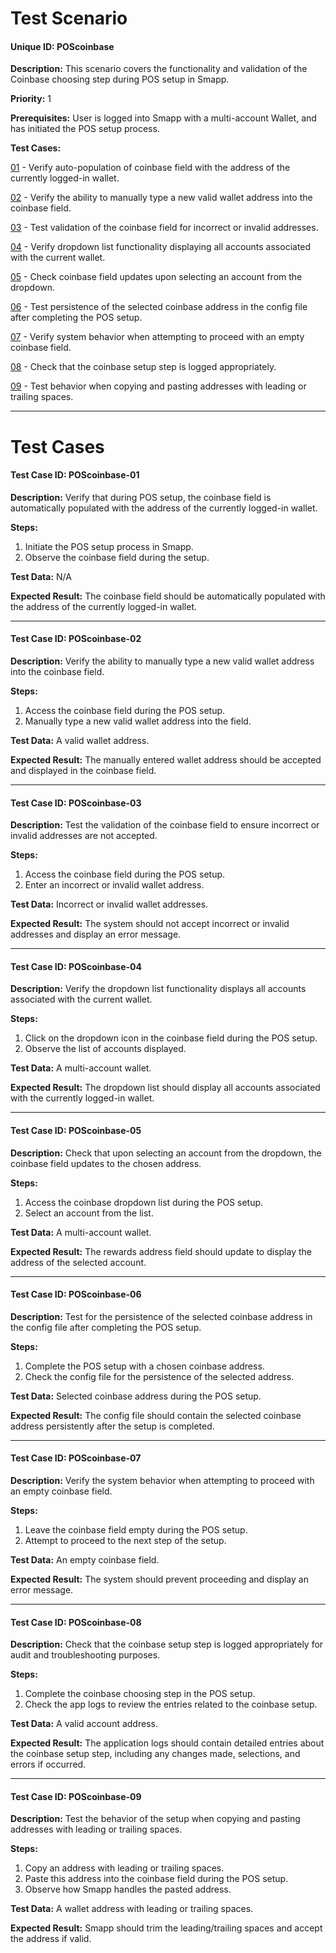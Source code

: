 # Test Scenario

#### Unique ID: POScoinbase

**Description:** This scenario covers the functionality and validation of the Coinbase choosing step during POS setup in Smapp.

**Priority:** 1

**Prerequisites:** User is logged into Smapp with a multi-account Wallet, and has initiated the POS setup process.

**Test Cases:**

[01](#test-case-id-POScoinbase-01) - Verify auto-population of coinbase field with the address of the currently logged-in wallet.

[02](#test-case-id-POScoinbase-02) - Verify the ability to manually type a new valid wallet address into the coinbase field.

[03](#test-case-id-POScoinbase-03) - Test validation of the coinbase field for incorrect or invalid addresses.

[04](#test-case-id-POScoinbase-04) - Verify dropdown list functionality displaying all accounts associated with the current wallet.

[05](#test-case-id-POScoinbase-05) - Check coinbase field updates upon selecting an account from the dropdown.

[06](#test-case-id-POScoinbase-06) - Test persistence of the selected coinbase address in the config file after completing the POS setup.

[07](#test-case-id-POScoinbase-07) - Verify system behavior when attempting to proceed with an empty coinbase field.

[08](#test-case-id-POScoinbase-08) - Check that the coinbase setup step is logged appropriately.

[09](#test-case-id-POScoinbase-09) - Test behavior when copying and pasting addresses with leading or trailing spaces.

---

# Test Cases

#### Test Case ID: POScoinbase-01

**Description:** Verify that during POS setup, the coinbase field is automatically populated with the address of the currently logged-in wallet.

**Steps:**

1. Initiate the POS setup process in Smapp.
2. Observe the coinbase field during the setup.

**Test Data:** N/A

**Expected Result:** The coinbase field should be automatically populated with the address of the currently logged-in wallet.

---

#### Test Case ID: POScoinbase-02

**Description:** Verify the ability to manually type a new valid wallet address into the coinbase field.

**Steps:**

1. Access the coinbase field during the POS setup.
2. Manually type a new valid wallet address into the field.

**Test Data:** A valid wallet address.

**Expected Result:** The manually entered wallet address should be accepted and displayed in the coinbase field.

---

#### Test Case ID: POScoinbase-03

**Description:** Test the validation of the coinbase field to ensure incorrect or invalid addresses are not accepted.

**Steps:**

1. Access the coinbase field during the POS setup.
2. Enter an incorrect or invalid wallet address.

**Test Data:** Incorrect or invalid wallet addresses.

**Expected Result:** The system should not accept incorrect or invalid addresses and display an error message.

---

#### Test Case ID: POScoinbase-04

**Description:** Verify the dropdown list functionality displays all accounts associated with the current wallet.

**Steps:**

1. Click on the dropdown icon in the coinbase field during the POS setup.
2. Observe the list of accounts displayed.

**Test Data:** A multi-account wallet.

**Expected Result:** The dropdown list should display all accounts associated with the currently logged-in wallet.

---

#### Test Case ID: POScoinbase-05

**Description:** Check that upon selecting an account from the dropdown, the coinbase field updates to the chosen address.

**Steps:**

1. Access the coinbase dropdown list during the POS setup.
2. Select an account from the list.

**Test Data:** A multi-account wallet.

**Expected Result:** The rewards address field should update to display the address of the selected account.

---

#### Test Case ID: POScoinbase-06

**Description:** Test for the persistence of the selected coinbase address in the config file after completing the POS setup.

**Steps:**

1. Complete the POS setup with a chosen coinbase address.
2. Check the config file for the persistence of the selected address.

**Test Data:** Selected coinbase address during the POS setup.

**Expected Result:** The config file should contain the selected coinbase address persistently after the setup is completed.

---

#### Test Case ID: POScoinbase-07

**Description:** Verify the system behavior when attempting to proceed with an empty coinbase field.

**Steps:**

1. Leave the coinbase field empty during the POS setup.
2. Attempt to proceed to the next step of the setup.

**Test Data:** An empty coinbase field.

**Expected Result:** The system should prevent proceeding and display an error message.

---

#### Test Case ID: POScoinbase-08

**Description:** Check that the coinbase setup step is logged appropriately for audit and troubleshooting purposes.

**Steps:**

1. Complete the coinbase choosing step in the POS setup.
2. Check the app logs to review the entries related to the coinbase setup.

**Test Data:** A valid account address.

**Expected Result:** The application logs should contain detailed entries about the coinbase setup step, including any changes made, selections, and errors if occurred.

---

#### Test Case ID: POScoinbase-09

**Description:** Test the behavior of the setup when copying and pasting addresses with leading or trailing spaces.

**Steps:**

1. Copy an address with leading or trailing spaces.
2. Paste this address into the coinbase field during the POS setup.
3. Observe how Smapp handles the pasted address.

**Test Data:** A wallet address with leading or trailing spaces.

**Expected Result:** Smapp should trim the leading/trailing spaces and accept the address if valid.
